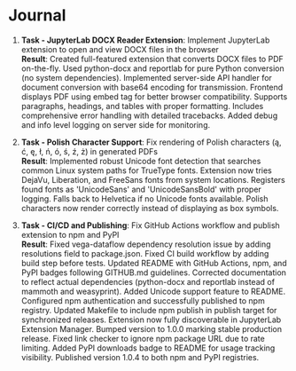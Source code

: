 # Journal

1. **Task - JupyterLab DOCX Reader Extension**: Implement JupyterLab extension to open and view DOCX files in the browser<br>
    **Result**: Created full-featured extension that converts DOCX files to PDF on-the-fly. Used python-docx and reportlab for pure Python conversion (no system dependencies). Implemented server-side API handler for document conversion with base64 encoding for transmission. Frontend displays PDF using embed tag for better browser compatibility. Supports paragraphs, headings, and tables with proper formatting. Includes comprehensive error handling with detailed tracebacks. Added debug and info level logging on server side for monitoring.

2. **Task - Polish Character Support**: Fix rendering of Polish characters (ą, ć, ę, ł, ń, ó, ś, ź, ż) in generated PDFs<br>
    **Result**: Implemented robust Unicode font detection that searches common Linux system paths for TrueType fonts. Extension now tries DejaVu, Liberation, and FreeSans fonts from system locations. Registers found fonts as 'UnicodeSans' and 'UnicodeSansBold' with proper logging. Falls back to Helvetica if no Unicode fonts available. Polish characters now render correctly instead of displaying as box symbols.

3. **Task - CI/CD and Publishing**: Fix GitHub Actions workflow and publish extension to npm and PyPI<br>
    **Result**: Fixed vega-dataflow dependency resolution issue by adding resolutions field to package.json. Fixed CI build workflow by adding build step before tests. Updated README with GitHub Actions, npm, and PyPI badges following GITHUB.md guidelines. Corrected documentation to reflect actual dependencies (python-docx and reportlab instead of mammoth and weasyprint). Added Unicode support feature to README. Configured npm authentication and successfully published to npm registry. Updated Makefile to include npm publish in publish target for synchronized releases. Extension now fully discoverable in JupyterLab Extension Manager. Bumped version to 1.0.0 marking stable production release. Fixed link checker to ignore npm package URL due to rate limiting. Added PyPI downloads badge to README for usage tracking visibility. Published version 1.0.4 to both npm and PyPI registries.
